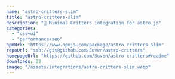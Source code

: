```yaml
---
name: "astro-critters-slim"
title: "astro-critters-slim"
description: "🦔 Minimal Critters integration for astro.js"
categories:
  - "css+ui"
  - "performance+seo"
npmUrl: "https://www.npmjs.com/package/astro-critters-slim"
repoUrl: "ssh://git@github.com/Suven/astro-critters"
homepageUrl: "https://github.com/Suven/astro-critters#readme"
downloads: 32
image: "/assets/integrations/astro-critters-slim.webp"
---
```

